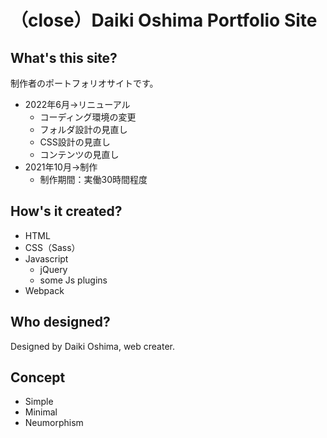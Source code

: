 # （close）Daiki Oshima Portfolio Site
## What's this site?
制作者のポートフォリオサイトです。

- 2022年6月→リニューアル
  - コーディング環境の変更
  - フォルダ設計の見直し
  - CSS設計の見直し
  - コンテンツの見直し
- 2021年10月→制作
  - 制作期間：実働30時間程度

## How's it created?
- HTML
- CSS（Sass）
- Javascript
  - jQuery
  - some Js plugins
- Webpack

## Who designed?
Designed by Daiki Oshima, web creater.

## Concept
- Simple
- Minimal
- Neumorphism
